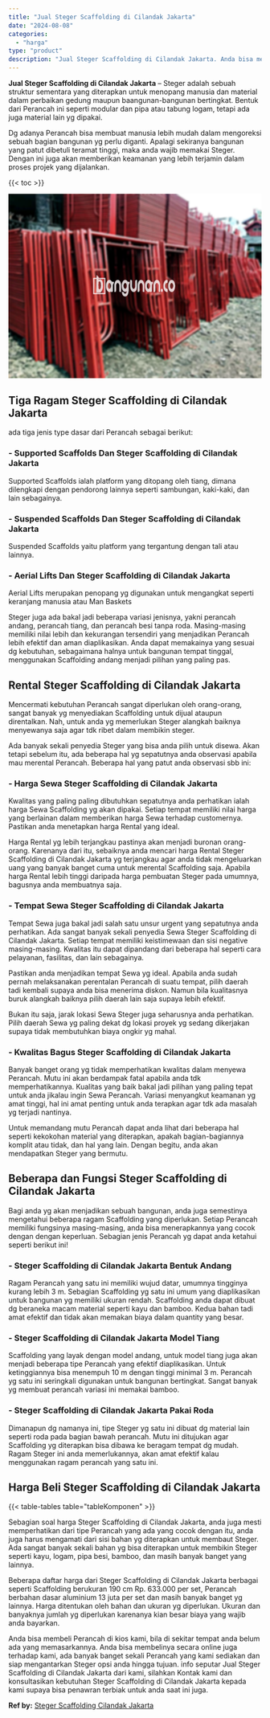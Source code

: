 ```yaml
---
title: "Jual Steger Scaffolding di Cilandak Jakarta"
date: "2024-08-08"
categories: 
  - "harga"
type: "product"
description: "Jual Steger Scaffolding di Cilandak Jakarta. Anda bisa membeli Perancah di kios kami, bila di sekitar tempat anda belum ada yang memasarkannya. Anda bisa mem..."
---
```


**Jual Steger Scaffolding di Cilandak Jakarta** – Steger adalah sebuah struktur sementara yang diterapkan untuk menopang manusia dan material dalam perbaikan gedung maupun baangunan-bangunan bertingkat. Bentuk dari Perancah ini seperti modular dan pipa atau tabung logam, tetapi ada juga material lain yg dipakai.

Dg adanya Perancah bisa membuat manusia lebih mudah dalam mengoreksi sebuah bagian bangunan yg perlu diganti. Apalagi sekiranya bangunan yang patut dibetuli teramat tinggi, maka anda wajib memakai Steger. Dengan ini juga akan memberikan keamanan yang lebih terjamin dalam proses projek yang dijalankan.

{{< toc >}}

![Jual Steger Scaffolding di Cilandak Jakarta](/images/sewa-scaffolding-steger-08.png)

## Tiga Ragam Steger Scaffolding di Cilandak Jakarta

ada tiga jenis type dasar dari Perancah sebagai berikut:

### \- Supported Scaffolds Dan Steger Scaffolding di Cilandak Jakarta

Supported Scaffolds ialah platform yang ditopang oleh tiang, dimana dilengkapi dengan pendorong lainnya seperti sambungan, kaki-kaki, dan lain sebagainya.

### \- Suspended Scaffolds Dan Steger Scaffolding di Cilandak Jakarta

Suspended Scaffolds yaitu platform yang tergantung dengan tali atau lainnya.

### \- Aerial Lifts Dan Steger Scaffolding di Cilandak Jakarta

Aerial Lifts merupakan penopang yg digunakan untuk mengangkat seperti keranjang manusia atau Man Baskets

Steger juga ada bakal jadi beberapa variasi jenisnya, yakni perancah andang, perancah tiang, dan perancah besi tanpa roda. Masing-masing memiliki nilai lebih dan kekurangan tersendiri yang menjadikan Perancah lebih efektif dan aman diaplikasikan. Anda dapat memakainya yang sesuai dg kebutuhan, sebagaimana halnya untuk bangunan tempat tinggal, menggunakan Scaffolding andang menjadi pilihan yang paling pas.

## Rental Steger Scaffolding di Cilandak Jakarta

Mencermati kebutuhan Perancah sangat diperlukan oleh orang-orang, sangat banyak yg menyediakan Scaffolding untuk dijual ataupun direntalkan. Nah, untuk anda yg memerlukan Steger alangkah baiknya menyewanya saja agar tdk ribet dalam membikin steger.

Ada banyak sekali penyedia Steger yang bisa anda pilih untuk disewa. Akan tetapi sebelum itu, ada beberapa hal yg sepatutnya anda observasi apabila mau merental Perancah. Beberapa hal yang patut anda observasi sbb ini:

### \- Harga Sewa Steger Scaffolding di Cilandak Jakarta

Kwalitas yang paling paling dibutuhkan sepatutnya anda perhatikan ialah harga Sewa Scaffolding yg akan dipakai. Setiap tempat memiliki nilai harga yang berlainan dalam memberikan harga Sewa terhadap customernya. Pastikan anda menetapkan harga Rental yang ideal.

Harga Rental yg lebih terjangkau pastinya akan menjadi buronan orang-orang. Karenanya dari itu, sebaiknya anda mencari harga Rental Steger Scaffolding di Cilandak Jakarta yg terjangkau agar anda tidak mengeluarkan uang yang banyak banget cuma untuk merental Scaffolding saja. Apabila harga Rental lebih tinggi daripada harga pembuatan Steger pada umumnya, bagusnya anda membuatnya saja.

### \- Tempat Sewa Steger Scaffolding di Cilandak Jakarta

Tempat Sewa juga bakal jadi salah satu unsur urgent yang sepatutnya anda perhatikan. Ada sangat banyak sekali penyedia Sewa Steger Scaffolding di Cilandak Jakarta. Setiap tempat memiliki keistimewaan dan sisi negative masing-masing. Kwalitas itu dapat dipandang dari beberapa hal seperti cara pelayanan, fasilitas, dan lain sebagainya.

Pastikan anda menjadikan tempat Sewa yg ideal. Apabila anda sudah pernah melaksanakan perentalan Perancah di suatu tempat, pilih daerah tadi kembali supaya anda bisa menerima diskon. Namun bila kualitasnya buruk alangkah baiknya pilih daerah lain saja supaya lebih efektif.

Bukan itu saja, jarak lokasi Sewa Steger juga seharusnya anda perhatikan. Pilih daerah Sewa yg paling dekat dg lokasi proyek yg sedang dikerjakan supaya tidak membutuhkan biaya ongkir yg mahal.

### \- Kwalitas Bagus Steger Scaffolding di Cilandak Jakarta

Banyak banget orang yg tidak memperhatikan kwalitas dalam menyewa Perancah. Mutu ini akan berdampak fatal apabila anda tdk memperhatikannya. Kualitas yang baik bakal jadi pilihan yang paling tepat untuk anda jikalau ingin Sewa Perancah. Variasi menyangkut keamanan yg amat tinggi, hal ini amat penting untuk anda terapkan agar tdk ada masalah yg terjadi nantinya.

Untuk memandang mutu Perancah dapat anda lihat dari beberapa hal seperti kekokohan material yang diterapkan, apakah bagian-bagiannya komplit atau tidak, dan hal yang lain. Dengan begitu, anda akan mendapatkan Steger yang bermutu.

## Beberapa dan Fungsi Steger Scaffolding di Cilandak Jakarta

Bagi anda yg akan menjadikan sebuah bangunan, anda juga semestinya mengetahui beberapa ragam Scaffolding yang diperlukan. Setiap Perancah memiliki fungsinya masing-masing, anda bisa menerapkannya yang cocok dengan dengan keperluan. Sebagian jenis Perancah yg dapat anda ketahui seperti berikut ini!

### \- Steger Scaffolding di Cilandak Jakarta Bentuk Andang

Ragam Perancah yang satu ini memiliki wujud datar, umumnya tingginya kurang lebih 3 m. Sebagian Scaffolding yg satu ini umum yang diaplikasikan untuk bangunan yg memiliki ukuran rendah. Scaffolding anda dapat dibuat dg beraneka macam material seperti kayu dan bamboo. Kedua bahan tadi amat efektif dan tidak akan memakan biaya dalam quantity yang besar.

### \- Steger Scaffolding di Cilandak Jakarta Model Tiang

Scaffolding yang layak dengan model andang, untuk model tiang juga akan menjadi beberapa tipe Perancah yang efektif diaplikasikan. Untuk ketinggiannya bisa menempuh 10 m dengan tinggi minimal 3 m. Perancah yg satu ini seringkali digunakan untuk bangunan bertingkat. Sangat banyak yg membuat perancah variasi ini memakai bamboo.

### \- Steger Scaffolding di Cilandak Jakarta Pakai Roda

Dimanapun dg namanya ini, tipe Steger yg satu ini dibuat dg material lain seperti roda pada bagian bawah perancah. Mutu ini ditujukan agar Scaffolding yg diterapkan bisa dibawa ke beragam tempat dg mudah. Ragam Steger ini anda memerlukannya, akan amat efektif kalau menggunakan ragam perancah yang satu ini.

## Harga Beli Steger Scaffolding di Cilandak Jakarta

{{< table-tables table="tableKomponen" >}}

Sebagian soal harga Steger Scaffolding di Cilandak Jakarta, anda juga mesti memperhatikan dari tipe Perancah yang ada yang cocok dengan itu, anda juga harus mengamati dari sisi bahan yg diterapkan untuk membaut Steger. Ada sangat banyak sekali bahan yg bisa diterapkan untuk membikin Steger seperti kayu, logam, pipa besi, bamboo, dan masih banyak banget yang lainnya.

Beberapa daftar harga dari Steger Scaffolding di Cilandak Jakarta berbagai seperti Scaffolding berukuran 190 cm Rp. 633.000 per set, Perancah berbahan dasar aluminium 13 juta per set dan masih banyak banget yg lainnya. Harga ditentukan oleh bahan dan ukuran yg diperlukan. Ukuran dan banyaknya jumlah yg diperlukan karenanya kian besar biaya yang wajib anda bayarkan.

Anda bisa membeli Perancah di kios kami, bila di sekitar tempat anda belum ada yang memasarkannya. Anda bisa membelinya secara online juga terhadap kami, ada banyak banget sekali Perancah yang kami sediakan dan siap mengantarkan Steger opsi anda hingga tujuan. info seputar Jual Steger Scaffolding di Cilandak Jakarta dari kami, silahkan Kontak kami dan konsultasikan kebutuhan Steger Scaffolding di Cilandak Jakarta kepada kami supaya bisa penawran terbiak untuk anda saat ini juga.

**Ref by:** [Steger Scaffolding Cilandak Jakarta](https://id.wikipedia.org/wiki/Steger)
